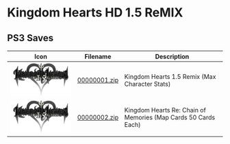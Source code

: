 # Kingdom Hearts HD 1.5 ReMIX

## PS3 Saves

| Icon | Filename | Description |
|------|----------|-------------|
| ![Kingdom Hearts HD 1.5 ReMIX](ICON0.PNG) | [00000001.zip](00000001.zip) | Kingdom Hearts 1.5 Remix (Max Character Stats) |
| ![Kingdom Hearts HD 1.5 ReMIX](ICON0.PNG) | [00000002.zip](00000002.zip) | Kingdom Hearts Re: Chain of Memories (Map Cards 50 Cards Each) |

